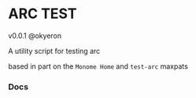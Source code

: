 
# ARC TEST
v0.0.1
@okyeron

A utility script for testing arc

based in part on the `Monome Home` and `test-arc` maxpats

### Docs
```
